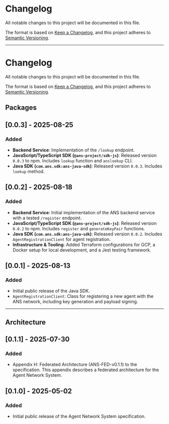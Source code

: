 # Changelog

All notable changes to this project will be documented in this file.

The format is based on [Keep a Changelog](https://keepachangelog.com/en/1.0.0/),
and this project adheres to [Semantic Versioning](https://semver.org/spec/v2.0.0.html).

---

# Changelog

All notable changes to this project will be documented in this file.

The format is based on [Keep a Changelog](https://keepachangelog.com/en/1.0.0/),
and this project adheres to [Semantic Versioning](https://semver.org/spec/v2.0.0.html).

## Packages

## [0.0.3] - 2025-08-25

### Added

- **Backend Service**: Implementation of the `/lookup` endpoint.
- **JavaScript/TypeScript SDK (`@ans-project/sdk-js`)**: Released version `0.0.3` to npm. Includes `lookup` function and `anslookup` CLI.
- **Java SDK (`com.ans.sdk:ans-java-sdk`)**: Released version `0.0.3`. Includes `lookup` method.

## [0.0.2] - 2025-08-18

### Added

- **Backend Service**: Initial implementation of the ANS backend service with a tested `/register` endpoint.
- **JavaScript/TypeScript SDK (`@ans-project/sdk-js`)**: Released version `0.0.2` to npm. Includes `register` and `generateKeyPair` functions.
- **Java SDK (`com.ans.sdk:ans-java-sdk`)**: Released version `0.0.2`. Includes `AgentRegistrationClient` for agent registration.
- **Infrastructure & Tooling**: Added Terraform configurations for GCP, a Docker setup for local development, and a Jest testing framework.

## [0.0.1] - 2025-08-13

### Added

- Initial public release of the Java SDK.
- `AgentRegistrationClient`: Class for registering a new agent with the ANS network, including key generation and payload signing.

---

## Architecture

## [0.1.1] - 2025-07-30

### Added

- Appendix H: Federated Architecture (ANS-FED-v0.1.1) to the specification. This appendix describes a federated architecture for the Agent Network System.

## [0.1.0] - 2025-05-02

### Added

- Initial public release of the Agent Network System specification.

